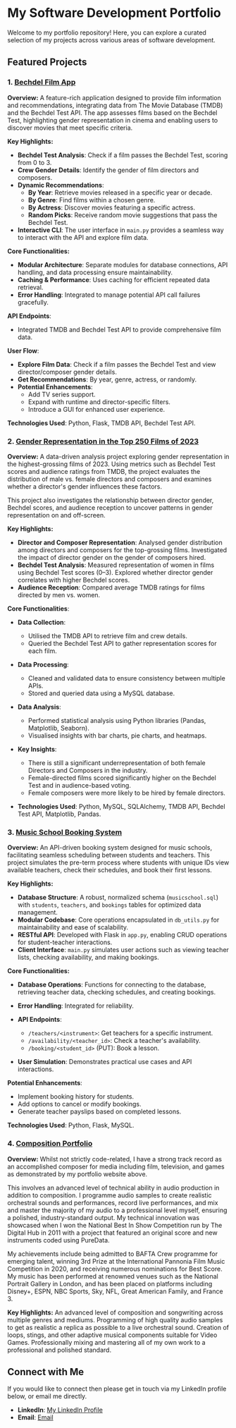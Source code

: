 # My Software Development Portfolio

Welcome to my portfolio repository! Here, you can explore a curated selection of my projects across various areas of software development.

## Featured Projects

### 1. [Bechdel Film App](https://github.com/ELanderea/BechdelFilmApp)

**Overview:**
A feature-rich application designed to provide film information and recommendations, integrating data from The Movie Database (TMDB) and the Bechdel Test API. The app assesses films based on the Bechdel Test, highlighting gender representation in cinema and enabling users to discover movies that meet specific criteria.

**Key Highlights:**
- **Bechdel Test Analysis**: Check if a film passes the Bechdel Test, scoring from 0 to 3.
- **Crew Gender Details**: Identify the gender of film directors and composers.
- **Dynamic Recommendations**:
  - **By Year**: Retrieve movies released in a specific year or decade.
  - **By Genre**: Find films within a chosen genre.
  - **By Actress**: Discover movies featuring a specific actress.
  - **Random Picks**: Receive random movie suggestions that pass the Bechdel Test.
- **Interactive CLI**: The user interface in `main.py` provides a seamless way to interact with the API and explore film data.

**Core Functionalities:**
- **Modular Architecture**: Separate modules for database connections, API handling, and data processing ensure maintainability.
- **Caching & Performance**: Uses caching for efficient repeated data retrieval.
- **Error Handling**: Integrated to manage potential API call failures gracefully.

**API Endpoints**:
- Integrated TMDB and Bechdel Test API to provide comprehensive film data.

**User Flow**:
- **Explore Film Data**: Check if a film passes the Bechdel Test and view director/composer gender details.
- **Get Recommendations**: By year, genre, actress, or randomly.
- **Potential Enhancements**:
  - Add TV series support.
  - Expand with runtime and director-specific filters.
  - Introduce a GUI for enhanced user experience.

**Technologies Used**: Python, Flask, TMDB API, Bechdel Test API.


### 2.  [Gender Representation in the Top 250 Films of 2023](https://github.com/ELanderea/GenderRepresentationInFilm2023)
**Overview:**
A data-driven analysis project exploring gender representation in the highest-grossing films of 2023. Using metrics such as Bechdel Test scores and audience ratings from TMDB, the project evaluates the distribution of male vs. female directors and composers and examines whether a director's gender influences these factors.

This project also investigates the relationship between director gender, Bechdel scores, and audience reception to uncover patterns in gender representation on and off-screen.

**Key Highlights:**

- **Director and Composer Representation**:
Analysed gender distribution among directors and composers for the top-grossing films.
Investigated the impact of director gender on the gender of composers hired.
- **Bechdel Test Analysis**:
Measured representation of women in films using Bechdel Test scores (0–3).
Explored whether director gender correlates with higher Bechdel scores.
- **Audience Reception**:
Compared average TMDB ratings for films directed by men vs. women.

**Core Functionalities**:

- **Data Collection**:
    - Utilised the TMDB API to retrieve film and crew details.
    - Queried the Bechdel Test API to gather representation scores for each film.
- **Data Processing**:
    - Cleaned and validated data to ensure consistency between multiple APIs.
    - Stored and queried data using a MySQL database.
- **Data Analysis**:
    - Performed statistical analysis using Python libraries (Pandas, Matplotlib, Seaborn).
    - Visualised insights with bar charts, pie charts, and heatmaps.
- **Key Insights**:
    - There is still a significant underrepresentation of both female Directors and Composers in the industry.
    - Female-directed films scored significantly higher on the Bechdel Test and in audience-based voting.
    - Female composers were more likely to be hired by female directors.

- **Technologies Used**: Python, MySQL, SQLAlchemy, TMDB API, Bechdel Test API, Matplotlib, Pandas.


### 3. [Music School Booking System](https://github.com/ELanderea/BookingSystem)

**Overview:**
An API-driven booking system designed for music schools, facilitating seamless scheduling between students and teachers. This project simulates the pre-term process where students with unique IDs view available teachers, check their schedules, and book their first lessons.

**Key Highlights:**
- **Database Structure**: A robust, normalized schema (`musicschool.sql`) with `students`, `teachers`, and `bookings` tables for optimized data management.
- **Modular Codebase**: Core operations encapsulated in `db_utils.py` for maintainability and ease of scalability.
- **RESTful API**: Developed with Flask in `app.py`, enabling CRUD operations for student-teacher interactions.
- **Client Interface**: `main.py` simulates user actions such as viewing teacher lists, checking availability, and making bookings.

**Core Functionalities:**
- **Database Operations**: Functions for connecting to the database, retrieving teacher data, checking schedules, and creating bookings.
- **Error Handling**: Integrated for reliability.
- **API Endpoints**:
  - `/teachers/<instrument>`: Get teachers for a specific instrument.
  - `/availability/<teacher_id>`: Check a teacher's availability.
  - `/booking/<student_id>` (PUT): Book a lesson.

- **User Simulation**: Demonstrates practical use cases and API interactions.
  
**Potential Enhancements**:
- Implement booking history for students.
- Add options to cancel or modify bookings.
- Generate teacher payslips based on completed lessons.

**Technologies Used**: Python, Flask, MySQL.

### 4. [Composition Portfolio](https://www.emerlanders.com)

**Overview:**
Whilst not strictly code-related, I have a strong track record as an accomplished composer for media including film, television, and games as demonstrated by my portfolio website above.

This involves an advanced level of technical ability in audio production in addition to composition. I programme audio samples to create realistic orchestral sounds and performances, record live performances, and mix and master the majority of my audio to a professional level myself, ensuring a polished, industry-standard output. My technical innovation was showcased when I won the National Best In Show Competition run by The Digital Hub in 2011 with a project that featured an original score and new instruments coded using PureData.

My achievements include being admitted to BAFTA Crew programme for emerging talent, winning 3rd Prize at the International Pannonia Film Music Competition in 2020, and receiving numerous nominations for Best Score. My music has been performed at renowned venues such as the National Portrait Gallery in London, and has been placed on platforms including Disney+, ESPN, NBC Sports, Sky, NFL, Great American Family, and France 3.

**Key Highlights:**
An advanced level of composition and songwriting across multiple genres and mediums.
Programming of high quality audio samples to get as realistic a replica as possible to a live orchestral sound. 
Creation of loops, stings, and other adaptive musical components suitable for Video Games. 
Professionally mixing and mastering all of my own work to a professional and polished standard. 

## Connect with Me
If you would like to connect then please get in touch via my LinkedIn profile below, or email me directly. 
- **LinkedIn**: [My LinkedIn Profile](https://www.linkedin.com/in/emerlanders)
- **Email**: [Email](mailto:emerlanders@gmail.com)

